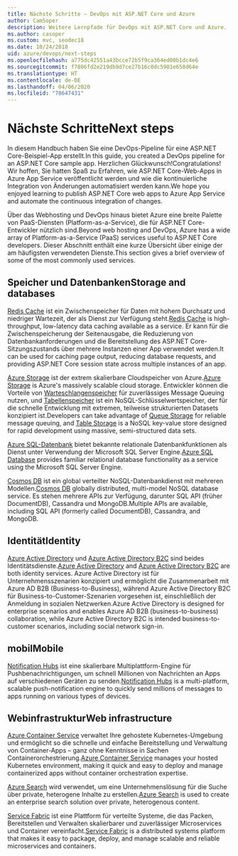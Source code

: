 ```yaml
---
title: Nächste Schritte – DevOps mit ASP.NET Core und Azure
author: CamSoper
description: Weitere Lernpfade für DevOps mit ASP.NET Core und Azure.
ms.author: casoper
ms.custom: mvc, seodec18
ms.date: 10/24/2018
uid: azure/devops/next-steps
ms.openlocfilehash: a775dc42551a43bcce72b5f9ca364ed00b1dc4e6
ms.sourcegitcommit: f7886fd2e219db9d7ce27b16c0dc5901e658d64e
ms.translationtype: HT
ms.contentlocale: de-DE
ms.lasthandoff: 04/06/2020
ms.locfileid: "78647431"
---
```

# <a name="next-steps"></a><span data-ttu-id="d28ea-103">Nächste Schritte</span><span class="sxs-lookup"><span data-stu-id="d28ea-103">Next steps</span></span>

<span data-ttu-id="d28ea-104">In diesem Handbuch haben Sie eine DevOps-Pipeline für eine ASP.NET Core-Beispiel-App erstellt.</span><span class="sxs-lookup"><span data-stu-id="d28ea-104">In this guide, you created a DevOps pipeline for an ASP.NET Core sample app.</span></span> <span data-ttu-id="d28ea-105">Herzlichen Glückwunsch!</span><span class="sxs-lookup"><span data-stu-id="d28ea-105">Congratulations!</span></span> <span data-ttu-id="d28ea-106">Wir hoffen, Sie hatten Spaß zu Erfahren, wie ASP.NET Core-Web-Apps in Azure App Service veröffentlicht werden und wie die kontinuierliche Integration von Änderungen automatisiert werden kann.</span><span class="sxs-lookup"><span data-stu-id="d28ea-106">We hope you enjoyed learning to publish ASP.NET Core web apps to Azure App Service and automate the continuous integration of changes.</span></span>

<span data-ttu-id="d28ea-107">Über das Webhosting und DevOps hinaus bietet Azure eine breite Palette von PaaS-Diensten (Platform-as-a-Service), die für ASP.NET Core-Entwickler nützlich sind.</span><span class="sxs-lookup"><span data-stu-id="d28ea-107">Beyond web hosting and DevOps, Azure has a wide array of Platform-as-a-Service (PaaS) services useful to ASP.NET Core developers.</span></span> <span data-ttu-id="d28ea-108">Dieser Abschnitt enthält eine kurze Übersicht über einige der am häufigsten verwendeten Dienste.</span><span class="sxs-lookup"><span data-stu-id="d28ea-108">This section gives a brief overview of some of the most commonly used services.</span></span>

## <a name="storage-and-databases"></a><span data-ttu-id="d28ea-109">Speicher und Datenbanken</span><span class="sxs-lookup"><span data-stu-id="d28ea-109">Storage and databases</span></span>

<span data-ttu-id="d28ea-110">[Redis Cache](/azure/redis-cache/) ist ein Zwischenspeicher für Daten mit hohem Durchsatz und niedriger Wartezeit, der als Dienst zur Verfügung steht.</span><span class="sxs-lookup"><span data-stu-id="d28ea-110">[Redis Cache](/azure/redis-cache/) is high-throughput, low-latency data caching available as a service.</span></span> <span data-ttu-id="d28ea-111">Er kann für die Zwischenspeicherung der Seitenausgabe, die Reduzierung von Datenbankanforderungen und die Bereitstellung des ASP.NET Core-Sitzungszustands über mehrere Instanzen einer App verwendet werden.</span><span class="sxs-lookup"><span data-stu-id="d28ea-111">It can be used for caching page output, reducing database requests, and providing ASP.NET Core session state across multiple instances of an app.</span></span>

<span data-ttu-id="d28ea-112">[Azure Storage](/azure/storage/) ist der extrem skalierbare Cloudspeicher von Azure.</span><span class="sxs-lookup"><span data-stu-id="d28ea-112">[Azure Storage](/azure/storage/) is Azure's massively scalable cloud storage.</span></span> <span data-ttu-id="d28ea-113">Entwickler können die Vorteile von [Warteschlangenspeicher](/azure/storage/queues/storage-queues-introduction) für zuverlässiges Message Queuing nutzen, und [Tabellenspeicher](/azure/storage/tables/table-storage-overview) ist ein NoSQL-Schlüsselwertspeicher, der für die schnelle Entwicklung mit extremen, teilweise strukturierten Datasets konzipiert ist.</span><span class="sxs-lookup"><span data-stu-id="d28ea-113">Developers can take advantage of [Queue Storage](/azure/storage/queues/storage-queues-introduction) for reliable message queuing, and [Table Storage](/azure/storage/tables/table-storage-overview) is a NoSQL key-value store designed for rapid development using massive, semi-structured data sets.</span></span>

<span data-ttu-id="d28ea-114">[Azure SQL-Datenbank](/azure/sql-database/) bietet bekannte relationale Datenbankfunktionen als Dienst unter Verwendung der Microsoft SQL Server Engine.</span><span class="sxs-lookup"><span data-stu-id="d28ea-114">[Azure SQL Database](/azure/sql-database/) provides familiar relational database functionality as a service using the Microsoft SQL Server Engine.</span></span>

<span data-ttu-id="d28ea-115">[Cosmos DB](/azure/cosmos-db/) ist ein global verteilter NoSQL-Datenbankdienst mit mehreren Modellen.</span><span class="sxs-lookup"><span data-stu-id="d28ea-115">[Cosmos DB](/azure/cosmos-db/) globally distributed, multi-model NoSQL database service.</span></span> <span data-ttu-id="d28ea-116">Es stehen mehrere APIs zur Verfügung, darunter SQL API (früher DocumentDB), Cassandra und MongoDB.</span><span class="sxs-lookup"><span data-stu-id="d28ea-116">Multiple APIs are available, including SQL API (formerly called DocumentDB), Cassandra, and MongoDB.</span></span>

## <a name="identity"></a><span data-ttu-id="d28ea-117">Identität</span><span class="sxs-lookup"><span data-stu-id="d28ea-117">Identity</span></span>

<span data-ttu-id="d28ea-118">[Azure Active Directory](/azure/active-directory/) und [Azure Active Directory B2C](/azure/active-directory-b2c/) sind beides Identitätsdienste.</span><span class="sxs-lookup"><span data-stu-id="d28ea-118">[Azure Active Directory](/azure/active-directory/) and [Azure Active Directory B2C](/azure/active-directory-b2c/) are both identity services.</span></span> <span data-ttu-id="d28ea-119">Azure Active Directory ist für Unternehmensszenarien konzipiert und ermöglicht die Zusammenarbeit mit Azure AD B2B (Business-to-Business), während Azure Active Directory B2C für Business-to-Customer-Szenarien vorgesehen ist, einschließlich der Anmeldung in sozialen Netzwerken.</span><span class="sxs-lookup"><span data-stu-id="d28ea-119">Azure Active Directory is designed for enterprise scenarios and enables Azure AD B2B (business-to-business) collaboration, while Azure Active Directory B2C is intended business-to-customer scenarios, including social network sign-in.</span></span>

## <a name="mobile"></a><span data-ttu-id="d28ea-120">mobil</span><span class="sxs-lookup"><span data-stu-id="d28ea-120">Mobile</span></span>

<span data-ttu-id="d28ea-121">[Notification Hubs](/azure/notification-hubs/) ist eine skalierbare Multiplattform-Engine für Pushbenachrichtigungen, um schnell Millionen von Nachrichten an Apps auf verschiedenen Geräten zu senden.</span><span class="sxs-lookup"><span data-stu-id="d28ea-121">[Notification Hubs](/azure/notification-hubs/) is a multi-platform, scalable push-notification engine to quickly send millions of messages to apps running on various types of devices.</span></span>

## <a name="web-infrastructure"></a><span data-ttu-id="d28ea-122">Webinfrastruktur</span><span class="sxs-lookup"><span data-stu-id="d28ea-122">Web infrastructure</span></span>

<span data-ttu-id="d28ea-123">[Azure Container Service](/azure/aks/) verwaltet Ihre gehostete Kubernetes-Umgebung und ermöglicht so die schnelle und einfache Bereitstellung und Verwaltung von Container-Apps – ganz ohne Kenntnisse in Sachen Containerorchestrierung.</span><span class="sxs-lookup"><span data-stu-id="d28ea-123">[Azure Container Service](/azure/aks/) manages your hosted Kubernetes environment, making it quick and easy to deploy and manage containerized apps without container orchestration expertise.</span></span>

<span data-ttu-id="d28ea-124">[Azure Search](/azure/search/) wird verwendet, um eine Unternehmenslösung für die Suche über private, heterogene Inhalte zu erstellen.</span><span class="sxs-lookup"><span data-stu-id="d28ea-124">[Azure Search](/azure/search/) is used to create an enterprise search solution over private, heterogenous content.</span></span>

<span data-ttu-id="d28ea-125">[Service Fabric](/azure/service-fabric/) ist eine Plattform für verteilte Systeme, die das Packen, Bereitstellen und Verwalten skalierbarer und zuverlässiger Microservices und Container vereinfacht.</span><span class="sxs-lookup"><span data-stu-id="d28ea-125">[Service Fabric](/azure/service-fabric/) is a distributed systems platform that makes it easy to package, deploy, and manage scalable and reliable microservices and containers.</span></span>
